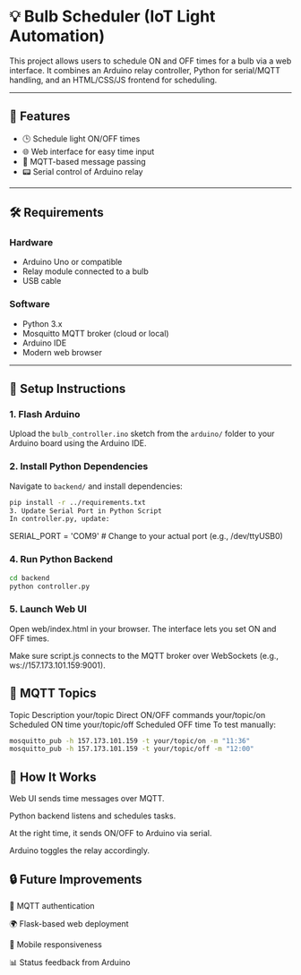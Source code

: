 # 💡 Bulb Scheduler (IoT Light Automation)

This project allows users to schedule ON and OFF times for a bulb via a web interface. It combines an Arduino relay controller, Python for serial/MQTT handling, and an HTML/CSS/JS frontend for scheduling.

---


## 🚀 Features

- 🕒 Schedule light ON/OFF times
- 🌐 Web interface for easy time input
- 🔁 MQTT-based message passing
- 📟 Serial control of Arduino relay

---

## 🛠️ Requirements

### Hardware
- Arduino Uno or compatible
- Relay module connected to a bulb
- USB cable

### Software
- Python 3.x    
- Mosquitto MQTT broker (cloud or local)
- Arduino IDE
- Modern web browser

---

## 🔧 Setup Instructions

### 1. Flash Arduino
Upload the `bulb_controller.ino` sketch from the `arduino/` folder to your Arduino board using the Arduino IDE.

### 2. Install Python Dependencies
Navigate to `backend/` and install dependencies:

```bash
pip install -r ../requirements.txt
3. Update Serial Port in Python Script
In controller.py, update:
```

SERIAL_PORT = 'COM9'  # Change to your actual port (e.g., /dev/ttyUSB0)

### 4. Run Python Backend

```bash
cd backend
python controller.py
```

### 5. Launch Web UI

Open web/index.html in your browser. The interface lets you set ON and OFF times.

Make sure script.js connects to the MQTT broker over WebSockets (e.g., ws://157.173.101.159:9001).

## 📡 MQTT Topics

Topic	Description
your/topic	Direct ON/OFF commands
your/topic/on	Scheduled ON time
your/topic/off	Scheduled OFF time
To test manually:

```bash
mosquitto_pub -h 157.173.101.159 -t your/topic/on -m "11:36"
mosquitto_pub -h 157.173.101.159 -t your/topic/off -m "12:00"
```

## 📜 How It Works
Web UI sends time messages over MQTT.

Python backend listens and schedules tasks.

At the right time, it sends ON/OFF to Arduino via serial.

Arduino toggles the relay accordingly.


## 🔒 Future Improvements

🔐 MQTT authentication

🌍 Flask-based web deployment

📲 Mobile responsiveness

📊 Status feedback from Arduino
